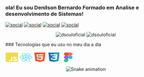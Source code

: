 
### ola! Eu sou Denilson Bernardo Formado em Analise e desenvolvimento de Sistemas!


[![social](https://img.shields.io/badge/Instagram-E4405F?style=for-the-badge&logo=instagram&logoColor=white)](https://instagram.com/dsoul_oficial)
[![social](https://img.shields.io/badge/Twitter-1DA1F2?style=for-the-badge&logo=twitter&logoColor=white)](https://Twitter.com/dsouloficial)
[![social](https://img.shields.io/badge/LinkedIn-0077B5?style=for-the-badge&logo=linkedin&logoColor=white)](https://linkedin.com/in/denilson-bernardo-5088b214a)
[![social](https://img.shields.io/badge/YouTube-FF0000?style=for-the-badge&logo=youtube&logoColor=white)](https://youtube.com/channel/UCIRBdF7Yp7-hAG5NEfQdS4g)

<p align="center">
  <img width="400em" src="https://github-readme-stats.vercel.app/api?username=dsouloficial&show_icons=true&locale=en&theme=radical"                
    alt="dsouloficial"/>
  
  <img width="400em" src="https://github-readme-streak-stats.herokuapp.com/?user=dsouloficial&theme=radical" alt="dsouloficial" />
</p> 
### Tecnologias que eu uso no meu dia a dia 

</div>
<div style="display: inline_block"><br>
  <img align="center" alt="dsouloficial-Js" height="30" width="40" src="https://raw.githubusercontent.com/devicons/devicon/master/icons/javascript/javascript-plain.svg">
 
  <img align="center" alt="dsouloficial-React" height="30" width="40" src="https://raw.githubusercontent.com/devicons/devicon/master/icons/react/react-original.svg">
  <img align="center" alt="dsouloficial-HTML" height="30" width="40" src="https://raw.githubusercontent.com/devicons/devicon/master/icons/html5/html5-original.svg">
  <img align="center" alt="dsouloficial-CSS" height="30" width="40" src="https://raw.githubusercontent.com/devicons/devicon/master/icons/css3/css3-original.svg">
  <img align="center" alt="dsouloficial-CSS" height="30" width="40" src="https://raw.githubusercontent.com/devicons/devicon/master/icons/figma/figma-original.svg">
</div>

<div align="center">
  
  ![Snake animation](https://github.com/dsouloficial/dsouloficial/blob/output/github-contribution-grid-snake.svg)
  
</div>


